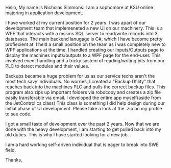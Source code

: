 Hello,
My name is Nicholas Simmons. I am a sophomore at KSU online majoring in application development.

I have worked at my current position for 2 years. I was apart of our development team that implemeneted a new UI on our machinery. This is a WPF that interacts with a 
mssms SQL server to read/write records into 3 databases. The main backend lanugage is C#, which I have become pretty profiecient at. 
I held a small position on the team as i was completely new to WPF applications at the time. 
I handled creating our Inputs/Outputs page to display the machines inputs/outputs to a WPF page for the end-user. 
This involved event handling and a tricky system of reading/writing bits from our PLC to detect modules and their values.

Backups became a huge problem for us as our service techs aren't the most tech savy individuals. No worries, I created a "Backup Utility" that reaches back into the machines
PLC and pulls the correct backup files. This program also zips up important folders via robocopy and creates a zip file easily transferable via email. I developed the entire
app myself(aside from the JetControl.cs class) This class is something I did help design during our initial phase of UI development. Please take a look at the .zip
on my profile to see code.

I got a small taste of development over the past 2 years. Now that we are done with the heavy development, I am starting to get pulled back into my old duties. This is why
I have started looking for a new job.

I am a hard working self-driven individual that is eager to break into SWE field.

Thanks,

<!---
Simmons1996/Simmons1996 is a ✨ special ✨ repository because its `README.md` (this file) appears on your GitHub profile.
You can click the Preview link to take a look at your changes.
--->
